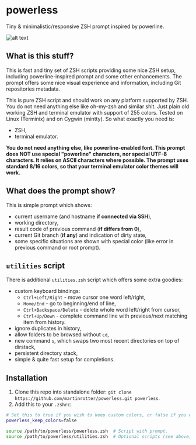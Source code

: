 # powerless
Tiny &amp; minimalistic/responsive ZSH prompt inspired by powerline.

![alt text](https://raw.githubusercontent.com/martinrotter/powerless/master/screenshots/powerless.gif)

## What is this stuff?
This is fast and tiny set of ZSH scripts providing some nice ZSH setup, including powerline-inspired prompt and some other enhancements. The prompt offers some nice visual experience and information, including Git repositories metadata.

This is pure ZSH script and should work on any platform supported by ZSH. You do not need anything else like oh-my-zsh and similar shit. Just plain old working ZSH and terminal emulator with support of 255 colors. Tested on Linux (Terminix) and on Cygwin (mintty). So what exactly you need is:

* ZSH,
* terminal emulator.

**You do not need anything else, like powerline-enabled font. This prompt does NOT use special "powerline" characters, nor special UTF-8 characters. It relies on ASCII characters where possible. The prompt uses standard 8/16 colors, so that your terminal emulator color themes will work.**

## What does the prompt show?
This is simple prompt which shows:

* current username (and hostname **if connected via SSH**),
* working directory,
* result code of previous command (**if differs from 0**),
* current Git branch (**if any**) and indication of dirty state,
* some specific situations are shown with special color (like error in previous command or root prompt).

## `utilities` script
There is additional `utilities.zsh` script which offers some extra goodies:

* custom keyboard bindings:
    * `Ctrl+Left/Right` - move cursor one word left/right,
    * `Home/End` - go to beginning/end of line,
    * `Ctrl+Backspace/Delete` - delete whole word left/right from cursor,
    * `Ctrl+Up/Down` - complete command line with previous/next matching item from history.
* ignore duplicates in history,
* allow folders to be browsed without `cd`,
* new command `s`, which swaps two most recent directories on top of dirstack,
* persistent directory stack,
* simple & quite fast setup for completions.    
    
## Installation
1. Clone this repo into standalone folder: `git clone https://github.com/martinrotter/powerless.git powerless`.
2. Add this to your `.zshrc`:
```bash
# Set this to true if you wish to keep custom colors, or false if you want 8/16 colors and use you color theme.
powerless_keep_colors=false

source /path/to/powerless/powerless.zsh  # Script with prompt.
source /path/to/powerless/utilities.zsh  # Optional scripts (see above).
```